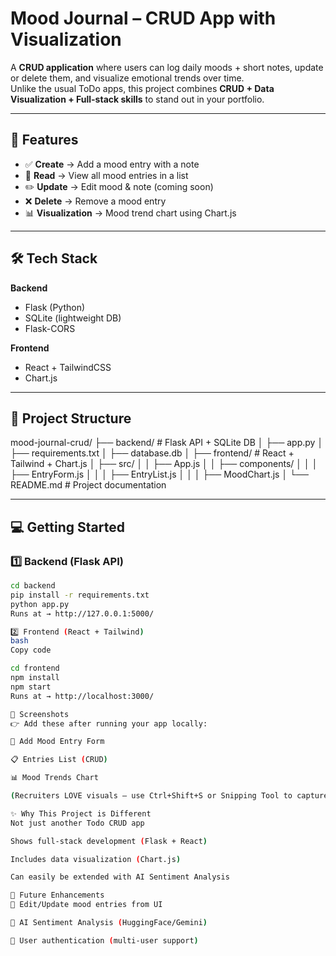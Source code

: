 # Mood Journal – CRUD App with Visualization  

A **CRUD application** where users can log daily moods + short notes, update or delete them, and visualize emotional trends over time.  
Unlike the usual ToDo apps, this project combines **CRUD + Data Visualization + Full-stack skills** to stand out in your portfolio.  

---

## 🚀 Features  
- ✅ **Create** → Add a mood entry with a note  
- 👀 **Read** → View all mood entries in a list  
- ✏️ **Update** → Edit mood & note (coming soon)  
- ❌ **Delete** → Remove a mood entry  
- 📊 **Visualization** → Mood trend chart using Chart.js  

---

## 🛠 Tech Stack  
**Backend**  
- Flask (Python)  
- SQLite (lightweight DB)  
- Flask-CORS  

**Frontend**  
- React + TailwindCSS  
- Chart.js  

---
## 📂 Project Structure  

mood-journal-crud/
├── backend/               # Flask API + SQLite DB
│   ├── app.py
│   ├── requirements.txt
│   ├── database.db
│
├── frontend/              # React + Tailwind + Chart.js
│   ├── src/
│   │   ├── App.js
│   │   ├── components/
│   │   │   ├── EntryForm.js
│   │   │   ├── EntryList.js
│   │   │   ├── MoodChart.js
│
└── README.md              # Project documentation

---



## 💻 Getting Started  

### 1️⃣ Backend (Flask API)  
```bash
cd backend
pip install -r requirements.txt
python app.py
Runs at → http://127.0.0.1:5000/

2️⃣ Frontend (React + Tailwind)
bash
Copy code

cd frontend
npm install
npm start
Runs at → http://localhost:3000/

📸 Screenshots
👉 Add these after running your app locally:

📝 Add Mood Entry Form

📋 Entries List (CRUD)

📊 Mood Trends Chart

(Recruiters LOVE visuals — use Ctrl+Shift+S or Snipping Tool to capture & paste here!)

✨ Why This Project is Different
Not just another Todo CRUD app

Shows full-stack development (Flask + React)

Includes data visualization (Chart.js)

Can easily be extended with AI Sentiment Analysis

📌 Future Enhancements
🔹 Edit/Update mood entries from UI

🔹 AI Sentiment Analysis (HuggingFace/Gemini)

🔹 User authentication (multi-user support)
